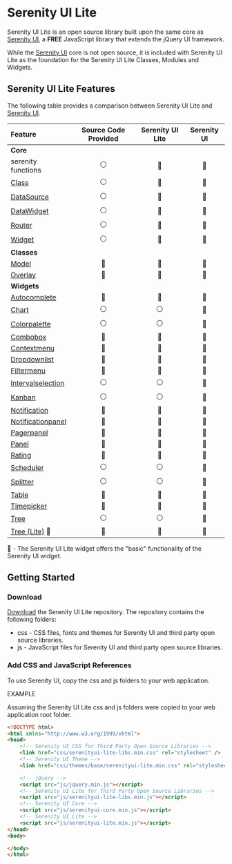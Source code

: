 # Serenity UI Lite
Serenity UI Lite is an open source library built upon the same core as [Serenity UI](http://serenityui.com), a **FREE** JavaScript library that extends the jQuery UI framework.

While the [Serenity UI](http://serenityui.com) core is not open source, it is included with Serenity UI Lite as the foundation for the Serenity UI Lite Classes, Modules and Widgets.

## Serenity UI Lite Features
The following table provides a comparison between Serenity UI Lite and [Serenity UI](http://serenityui.com).

| Feature | Source Code Provided | Serenity UI Lite | Serenity UI |
| :-------- | :-----------: | :----------------: | :-----------: |
| **Core** |
| serenity functions | :white_circle: | :large_blue_circle: | :large_blue_circle: |
| [Class](http://serenityui.com/Widgets/Documentation/Class) | :white_circle: | :large_blue_circle: | :large_blue_circle: |
| [DataSource](http://serenityui.com/Widgets/Demos/datasource/basic) | :white_circle: | :large_blue_circle: | :large_blue_circle: |
| [DataWidget](http://serenityui.com/Widgets/Documentation/datawidget) | :white_circle: | :large_blue_circle: | :large_blue_circle: |
| [Router](http://serenityui.com/Widgets/Demos/router/basic) | :white_circle: | :large_blue_circle: | :large_blue_circle: |
| [Widget](http://serenityui.com/Widgets/Documentation/widget) | :white_circle: | :large_blue_circle: | :large_blue_circle: |
| **Classes** |
| [Model](http://serenityui.com/Widgets/Demos/model/basic) | :large_blue_circle: | :large_blue_circle: | :large_blue_circle: |
| [Overlay](http://serenityui.com/Widgets/Demos/overlay/basic) | :large_blue_circle: | :large_blue_circle: | :large_blue_circle: |
| **Widgets** |
| [Autocomplete](http://serenityui.com/Widgets/Demos/autocomplete/basic) | :large_blue_circle: | :large_blue_circle: | :large_blue_circle: |
| [Chart](http://serenityui.com/Widgets/Demos/chart/barbasic) | :white_circle: | :white_circle: | :large_blue_circle: |
| [Colorpalette](http://serenityui.com/Widgets/Demos/colorpalette/basic) | :white_circle: | :white_circle: | :large_blue_circle: |
| [Combobox](http://serenityui.com/Widgets/Demos/combobox/basic) | :large_blue_circle: | :large_blue_circle: | :large_blue_circle: |
| [Contextmenu](http://serenityui.com/Widgets/Demos/contextmenu/basic) | :large_blue_circle: | :large_blue_circle: | :large_blue_circle: |
| [Dropdownlist](http://serenityui.com/Widgets/Demos/dropdownlist/basic) | :large_blue_circle: | :large_blue_circle: | :large_blue_circle: |
| [Filtermenu](http://serenityui.com/Widgets/Demos/table/filter) | :large_blue_circle: | :large_blue_circle: | :large_blue_circle: |
| [Intervalselection](http://serenityui.com/Widgets/Demos/intervalselection/basic) | :white_circle: | :white_circle: | :large_blue_circle: |
| [Kanban](http://serenityui.com/Widgets/Demos/kanban/basic) | :white_circle: | :white_circle: | :large_blue_circle: |
| [Notification](http://serenityui.com/Widgets/Demos/notification/basic) | :large_blue_circle: | :large_blue_circle: | :large_blue_circle: |
| [Notificationpanel](http://serenityui.com/Widgets/Demos/notification/basic) | :large_blue_circle: | :large_blue_circle: | :large_blue_circle: |
| [Pagerpanel](http://serenityui.com/Widgets/Demos/table/page) | :large_blue_circle: | :large_blue_circle: | :large_blue_circle: |
| [Panel](http://serenityui.com/Widgets/Demos/panel/basic) | :large_blue_circle: | :large_blue_circle: | :large_blue_circle: |
| [Rating](http://serenityui.com/Widgets/Demos/rating/basic) | :large_blue_circle: | :large_blue_circle: | :large_blue_circle: |
| [Scheduler](http://serenityui.com/Widgets/Demos/scheduler/basic) | :white_circle: | :white_circle: | :large_blue_circle: |
| [Splitter](http://serenityui.com/Widgets/Demos/splitter/basic) | :white_circle: | :white_circle: | :large_blue_circle: |
| [Table](http://serenityui.com/Widgets/Demos/table/basic) | :large_blue_circle: | :large_blue_circle: | :large_blue_circle: |
| [Timepicker](http://serenityui.com/Widgets/Demos/timepicker/basic) | :large_blue_circle: | :large_blue_circle: | :large_blue_circle: |
| [Tree](http://serenityui.com/Widgets/Demos/tree/basic) | :white_circle: | :white_circle: | :large_blue_circle: |
| [Tree (Lite)](http://serenityui.com/Widgets/Demos/tree/basic) :small_red_triangle: | :large_blue_circle: | :large_blue_circle: | :large_blue_circle: |

:small_red_triangle: - The Serenity UI Lite widget offers the "basic" functionality of the Serenity UI widget.

## Getting Started
### Download
[Download](https://github.com/serenityui/serenityui-lite/archive/master.zip) the Serenity UI Lite repository. The repository contains the following folders:
- css - CSS files, fonts and themes for Serenity UI and third party open source libraries.
- js - JavaScript files for Serenity UI and third party open source libraries.

### Add CSS and JavaScript References
To use Serenity UI, copy the css and js folders to your web application.

EXAMPLE

Assuming the Serenity UI Lite css and js folders were copied to your web application root folder.

```html
<!DOCTYPE html>
<html xmlns="http://www.w3.org/1999/xhtml">
<head>
    <!-- Serenity UI CSS for Third Party Open Source Libraries -->
    <link href="css/serenityui-lite-libs.min.css" rel="stylesheet" />
    <!-- Serenity UI Theme -->
    <link href="css/themes/base/serenityui-lite.min.css" rel="stylesheet" />

    <!-- jQuery -->
    <script src="js/jquery.min.js"></script>
    <!-- Serenity UI Lite for Third Party Open Source Libraries -->
    <script src="js/serenityui-lite-libs.min.js"></script>
    <!-- Serenity UI Core -->
    <script src="js/serenityui-core.min.js"></script>
    <!-- Serenity UI Lite -->
    <script src="js/serenityui-lite.min.js"></script>
</head>
<body>

</body>
</html>
```


[//]: https://www.webpagefx.com/tools/emoji-cheat-sheet/
[//]: https://help.github.com/categories/writing-on-github/
[//]: https://github.com/adam-p/markdown-here/wiki/Markdown-Cheatsheet
